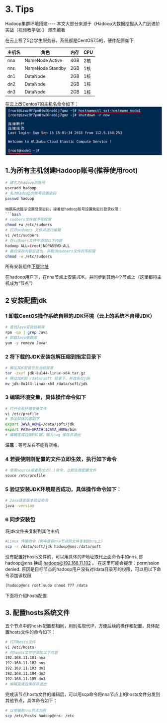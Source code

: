 # 3. Tips
Hadoop集群环境搭建---- 本文大部分来源于《Hadoop大数据挖掘从入门到进阶实战（视频教学版）》 邓杰编著

在云上租了5台学生服务器，系统都是CentOS7.5的，硬件配置如下


|**主机名**|    **角色**   |**内存**|**CPU**|
|--------|----------------|--------|-------|
|  nna  |NameNode Active  |  4GB   |  2核  |
|  nns  |NameNode Standby |  2GB   |  1核  |
|  dn1  |DataNode         |  2GB   |  1核  |
|  dn2  |DataNode         |  2GB   |  1核  |
|  dn3  |DataNode         |  2GB   |  1核  |




在云上改Centos7的主机名命令如下：
![改主机名](https://github.com/echofoo/ARTS/blob/master/pic/%E6%94%B9%E4%B8%BB%E6%9C%BA%E5%90%8D.png)

## 1.为所有主机创建Hadoop账号(推荐使用root)
```bash
# 建名为hadoop的账号
useradd hadoop
# 名为hadoop的账号设置密码
passwd hadoop

根据系统提示设置登录密码，接着给hadoop账号设置免密码登录权限：
```bash
# sudoers文件赋予写权限
chmod +w /etc/sudoers
# 打开sudoers 文件并进行编辑
vi /etc/sudoers
# 在sudoers文件中添加以下内容
hadoop ALL=(root)NOPASSWD:ALL
# 最后保存内容后退出，并取消sudoers文件的写权限
chmod -w /etc/sudoers
```


所有安装组件[下载地址](https://github.com/echofoo/ARTS/blob/master/20190305Hadoop%E9%9B%86%E7%BE%A4%E7%9B%B8%E5%85%B3%E7%BB%84%E4%BB%B6%E4%B8%8B%E8%BD%BD%E5%9C%B0%E5%9D%80.md)

在hadoop用户下，在nna节点上安装JDK，并同步到其他4个节点上（这里都将主机成为“节点”）
## 2 安装配置jdk
### 1 卸载CentOS操作系统自带的JDK环境（云上的系统不自带JDK）

```bash
# 查找Java安装依赖库
rpm -qa | grep Java
# 卸载Java依赖库
yum -y remove Java*
```
### 2 将下载的JDK安装包解压缩到指定目录下 

```bash
# 解压JDK安装包到当前目录 
tar -zxvf jdk-8u144-linux-x64.tar.gz
# 移动JDK到 /data/soft 目录下，并改名位jdk
mv jdk-8u144-linux-x64 /data/soft/jdk
```

### 3 编辑环境变量，具体操作命令如下

```bash
# 打开全局环境变量文件 
vi /etc/profile
# 添加具体内容如下
export JAVA_HOME=/data/soft/jdk
export PATH=$PATH:$JAVA_HOME/bin
# 编辑完成后按ESC键，输入:wq 保存并退出
```
**注意**：等号左右不能有空格。

 ### 4 若要使刚刚配置的文件立即生效，执行如下命令 
 ```bash
 # 使用source或者英文点(.)命令，立即生效配置文件
 souce /etc/profile
 ```
 
 ### 5 验证安装JDK环境是否成功，具体操作命令如下：
 ```bash
 # Java语言版本验证命令
 java -version
 ```
 
 
 ### 6 同步安装包
 将jdk文件夹复制到其他主机
 ```bash
 #Linux 传输命令（例中是将nna节点的文件复制到nns上）
 scp -r /data/soft/jdk hadoop@nns:/data/soft
 ```
 没有配置好hosts文件的，可以用具体的IP地址取代上面命令中的nns, 即hadoop@nns 换成 hadoop@192.168.11.102 。
 在这里可能会提示：permission denied. 原因是目标节点的hadoop用户没有对/data目录写的权限，可以用以下命令添加该权限
 ```bash
 [hadoop@nns root]sudo chmod 777 /data 
 ```
 下面将介绍hosts配置
 
 
 ## 3. 配置hosts系统文件
 五个节点中的hosts配置都相同，用别名取代IP，方便后续的操作和配置，具体配置hosts文件的命令如下：
 ```bash
 # 打开hosts文件
 vi /etc/hosts 
 # 在hosts文件中添加以下内容
 192.168.11.101 nna
 192.168.11.102 nns
 192.168.11.103 dn1
 192.168.11.104 dn2
 192.168.11.105 dn3
 # 编辑完成后保存并退出
 ```
 完成该节点hosts文件的编辑后，可以用scp命令将nna节点上的hosts文件分发到其他节点，具体命令如下：
 ```bash
 # 以传输到nns节点为例
 scp /etc/hosts hadoop@nns: /etc
 ```
 
 
 

